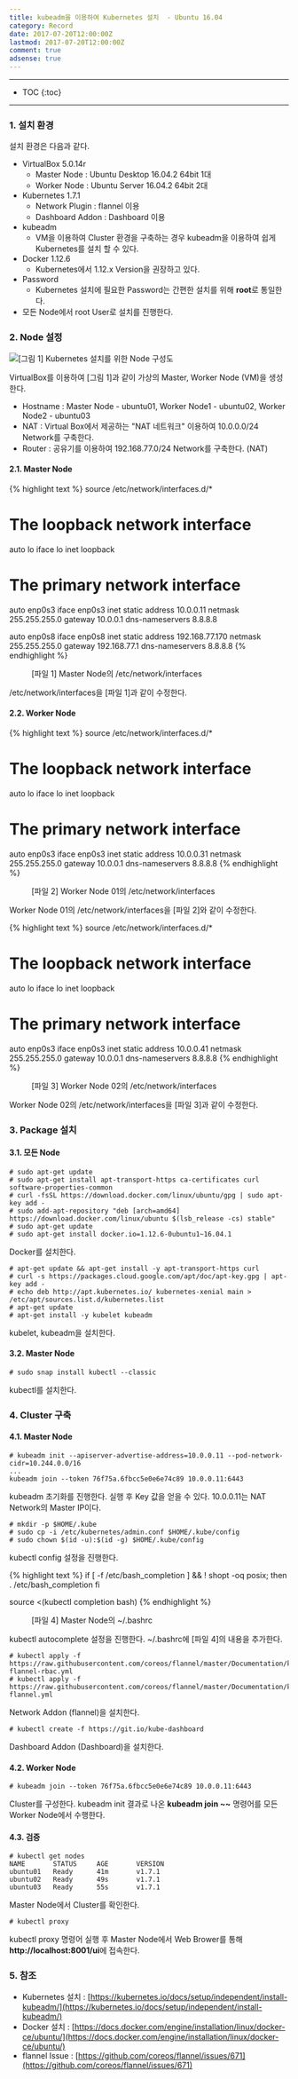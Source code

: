 ```yaml
---
title: kubeadm을 이용하여 Kubernetes 설치  - Ubuntu 16.04
category: Record
date: 2017-07-20T12:00:00Z
lastmod: 2017-07-20T12:00:00Z
comment: true
adsense: true
---
```


***

* TOC
{:toc}

***

### 1. 설치 환경

설치 환경은 다음과 같다.
* VirtualBox 5.0.14r
  * Master Node : Ubuntu Desktop 16.04.2 64bit 1대
  * Worker Node : Ubuntu Server 16.04.2 64bit 2대
* Kubernetes 1.7.1
  * Network Plugin : flannel 이용
  * Dashboard Addon : Dashboard 이용
* kubeadm
  * VM을 이용하여 Cluster 환경을 구축하는 경우 kubeadm을 이용하여 쉽게 Kubernetes를 설치 할 수 있다.
* Docker 1.12.6
  * Kubernetes에서 1.12.x Version을 권장하고 있다.
* Password
  * Kubernetes 설치에 필요한 Password는 간편한 설치를 위해 **root**로 통일한다.
* 모든 Node에서 root User로 설치를 진행한다.

### 2. Node 설정

![[그림 1] Kubernetes 설치를 위한 Node 구성도]({{site.baseurl}}/images/record/kubeadm_Kubernetes_Install_Ubuntu_16.04/Node_Setting.PNG)

VirtualBox를 이용하여 [그림 1]과 같이 가상의 Master, Worker Node (VM)을 생성한다.
* Hostname : Master Node - ubuntu01, Worker Node1 - ubuntu02, Worker Node2 - ubuntu03
* NAT : Virtual Box에서 제공하는 "NAT 네트워크" 이용하여 10.0.0.0/24 Network를 구축한다.
* Router : 공유기를 이용하여 192.168.77.0/24 Network를 구축한다. (NAT)

#### 2.1. Master Node

{% highlight text %}
source /etc/network/interfaces.d/*

# The loopback network interface
auto lo
iface lo inet loopback

# The primary network interface
auto enp0s3
iface enp0s3 inet static
address 10.0.0.11
netmask 255.255.255.0
gateway 10.0.0.1
dns-nameservers 8.8.8.8

auto enp0s8
iface enp0s8 inet static
address 192.168.77.170
netmask 255.255.255.0
gateway 192.168.77.1
dns-nameservers 8.8.8.8
{% endhighlight %}
<figure>
<figcaption class="caption">[파일 1] Master Node의 /etc/network/interfaces</figcaption>
</figure>

/etc/network/interfaces을 [파일 1]과 같이 수정한다.

#### 2.2. Worker Node

{% highlight text %}
source /etc/network/interfaces.d/*

# The loopback network interface
auto lo
iface lo inet loopback

# The primary network interface
auto enp0s3
iface enp0s3 inet static
address 10.0.0.31
netmask 255.255.255.0
gateway 10.0.0.1
dns-nameservers 8.8.8.8
{% endhighlight %}
<figure>
<figcaption class="caption">[파일 2] Worker Node 01의 /etc/network/interfaces</figcaption>
</figure>

Worker Node 01의 /etc/network/interfaces을 [파일 2]와 같이 수정한다.

{% highlight text %}
source /etc/network/interfaces.d/*

# The loopback network interface
auto lo
iface lo inet loopback

# The primary network interface
auto enp0s3
iface enp0s3 inet static
address 10.0.0.41
netmask 255.255.255.0
gateway 10.0.0.1
dns-nameservers 8.8.8.8
{% endhighlight %}
<figure>
<figcaption class="caption">[파일 3] Worker Node 02의 /etc/network/interfaces</figcaption>
</figure>

Worker Node 02의 /etc/network/interfaces을 [파일 3]과 같이 수정한다.

### 3. Package 설치

#### 3.1. 모든 Node

~~~
# sudo apt-get update
# sudo apt-get install apt-transport-https ca-certificates curl software-properties-common
# curl -fsSL https://download.docker.com/linux/ubuntu/gpg | sudo apt-key add -
# sudo add-apt-repository "deb [arch=amd64] https://download.docker.com/linux/ubuntu $(lsb_release -cs) stable"
# sudo apt-get update
# sudo apt-get install docker.io=1.12.6-0ubuntu1~16.04.1
~~~

Docker를 설치한다.

~~~
# apt-get update && apt-get install -y apt-transport-https curl
# curl -s https://packages.cloud.google.com/apt/doc/apt-key.gpg | apt-key add -
# echo deb http://apt.kubernetes.io/ kubernetes-xenial main > /etc/apt/sources.list.d/kubernetes.list
# apt-get update
# apt-get install -y kubelet kubeadm
~~~

kubelet, kubeadm을 설치한다.

#### 3.2. Master Node

~~~
# sudo snap install kubectl --classic
~~~

kubectl를 설치한다.

### 4. Cluster 구축

#### 4.1. Master Node

~~~
# kubeadm init --apiserver-advertise-address=10.0.0.11 --pod-network-cidr=10.244.0.0/16
...
kubeadm join --token 76f75a.6fbcc5e0e6e74c89 10.0.0.11:6443
~~~

kubeadm 초기화를 진행한다. 실행 후 Key 값을 얻을 수 있다. 10.0.0.11는 NAT Network의 Master IP이다.

~~~
# mkdir -p $HOME/.kube
# sudo cp -i /etc/kubernetes/admin.conf $HOME/.kube/config
# sudo chown $(id -u):$(id -g) $HOME/.kube/config
~~~

kubectl config 설정을 진행한다.

{% highlight text %}
if [ -f /etc/bash_completion ] && ! shopt -oq posix; then
    . /etc/bash_completion
fi

source <(kubectl completion bash)
{% endhighlight %}
<figure>
<figcaption class="caption">[파일 4] Master Node의 ~/.bashrc</figcaption>
</figure>

kubectl autocomplete 설정을 진행한다. ~/.bashrc에 [파일 4]의 내용을 추가한다.

~~~
# kubectl apply -f https://raw.githubusercontent.com/coreos/flannel/master/Documentation/kube-flannel-rbac.yml
# kubectl apply -f https://raw.githubusercontent.com/coreos/flannel/master/Documentation/kube-flannel.yml
~~~

Network Addon (flannel)을 설치한다.

~~~
# kubectl create -f https://git.io/kube-dashboard
~~~

Dashboard Addon (Dashboard)을 설치한다.

#### 4.2. Worker Node

~~~
# kubeadm join --token 76f75a.6fbcc5e0e6e74c89 10.0.0.11:6443
~~~

Cluster를 구성한다. kubeadm init 결과로 나온 **kubeadm join ~~** 명령어를 모든 Worker Node에서 수행한다.

#### 4.3. 검증

~~~
# kubectl get nodes
NAME       STATUS     AGE       VERSION
ubuntu01   Ready      41m       v1.7.1
ubuntu02   Ready      49s       v1.7.1
ubuntu03   Ready      55s       v1.7.1
~~~

Master Node에서 Cluster를 확인한다. 

~~~
# kubectl proxy
~~~

kubectl proxy 명령어 실행 후 Master Node에서 Web Brower를 통해 **http://localhost:8001/ui**에 접속한다.

### 5. 참조

* Kubernetes 설치 : [https://kubernetes.io/docs/setup/independent/install-kubeadm/](https://kubernetes.io/docs/setup/independent/install-kubeadm/)
* Docker 설치 : [https://docs.docker.com/engine/installation/linux/docker-ce/ubuntu/](https://docs.docker.com/engine/installation/linux/docker-ce/ubuntu/)
* flannel Issue :  [https://github.com/coreos/flannel/issues/671](https://github.com/coreos/flannel/issues/671)
